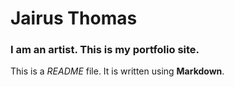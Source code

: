 
# Jairus Thomas

### I am an artist. This is my portfolio site.

This is a *README* file. It is written using **Markdown**.
